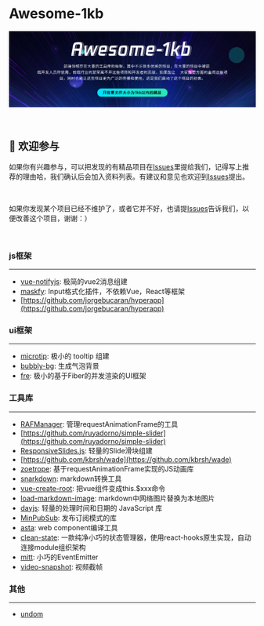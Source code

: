 # Awesome-1kb

![](https://github.com/tnfe/awesome-1kb/blob/master/banner.png?raw=true)

<br />

##  :clap: 欢迎参与​

如果你有兴趣参与，可以把发现的有精品项目在[Issues](https://github.com/Tnfe/awesome-1kb/issues)里提给我们，记得写上推荐的理由哈，我们确认后会加入资料列表。有建议和意见也欢迎到[Issues](https://github.com/Tnfe/awesome-1kb/issues)提出。

<br />

如果你发现某个项目已经不维护了，或者它并不好，也请提[Issues](https://github.com/Tnfe/awesome-1kb/issues)告诉我们，以便改善这个项目，谢谢：）

<br />

### js框架

------
* [vue-notifyjs](https://github.com/BinarCode/vue-notifyjs): 极简的vue2消息组建
* [maskfy](https://github.com/figuarnieri/maskfy): Input格式化插件，不依赖Vue，React等框架
* [https://github.com/jorgebucaran/hyperapp](https://github.com/jorgebucaran/hyperapp)

### ui框架

------
* [microtip](https://github.com/ghosh/microtip): 极小的 tooltip 组建
* [bubbly-bg](https://github.com/tipsy/bubbly-bg): 生成气泡背景
* [fre](https://github.com/yisar/fre): 极小的基于Fiber的并发渲染的UI框架


### 工具库

------
* [RAFManager](https://github.com/drawcall/RAFManager): 管理requestAnimationFrame的工具
* [https://github.com/ruyadorno/simple-slider](https://github.com/ruyadorno/simple-slider)
* [ResponsiveSlides.js](https://github.com/viljamis/ResponsiveSlides.js): 轻量的Slide滑块组建
* [https://github.com/kbrsh/wade](https://github.com/kbrsh/wade)
* [zoetrope](https://github.com/hparton/zoetrope): 基于requestAnimationFrame实现的JS动画库
* [snarkdown](https://github.com/developit/snarkdown): markdown转换工具
* [vue-create-root](https://github.com/any86/vue-create-root): 把vue组件变成this.$xxx命令
* [load-markdown-image](https://github.com/junbin123/load-markdown-image): markdown中网络图片替换为本地图片
* [dayjs](https://github.com/iamkun/dayjs): 轻量的处理时间和日期的 JavaScript 库
* [MinPubSub](https://github.com/daniellmb/MinPubSub): 发布订阅模式的库
* [asta](https://github.com/yisar/asta): web component编译工具
* [clean-state](https://github.com/tnfe/clean-state): 一款纯净小巧的状态管理器，使用react-hooks原生实现，自动连接module组织架构
* [mitt](https://github.com/developit/mitt): 小巧的EventEmitter
* [video-snapshot](https://github.com/zzarcon/video-snapshot): 视频截帧

### 其他

------
* [undom](https://github.com/developit/undom)

